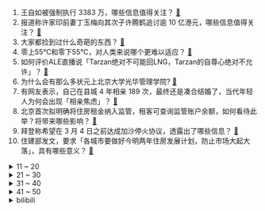 1. 王自如被强制执行 3383 万，哪些信息值得关注？ [:link:](https://www.zhihu.com/question/646060405)
2. 报道称许家印前妻丁玉梅向其次子许腾鹤追讨逾 10 亿港元，哪些信息值得关注？ [:link:](https://www.zhihu.com/question/646085642)
3. 大家都捡到过什么奇葩的东西？ [:link:](https://www.zhihu.com/question/57588218)
4. 零上55℃和零下55℃，对人类来说哪个更难以适应？ [:link:](https://www.zhihu.com/question/638693458)
5. 如何评价ALE直播说「Tarzan绝对不可能回LNG，Tarzan的自尊心绝对不允许」？ [:link:](https://www.zhihu.com/question/646104114)
6. 为什么会有那么多状元上北京大学光华管理学院? [:link:](https://www.zhihu.com/question/27785177)
7. 有网友表示，自己在县城 4 年相亲 189 次，最终还是凑合结婚了，当代年轻人为何会出现「相亲焦虑」？ [:link:](https://www.zhihu.com/question/645916493)
8. 北京首次拟明确将住房租金纳入监管，租客可查询监管账户余额，如何看待此举？将带来哪些影响？ [:link:](https://www.zhihu.com/question/646037419)
9. 拜登称希望在 3 月 4 日之前达成加沙停火协议，透露出了哪些信息？ [:link:](https://www.zhihu.com/question/646084949)
10. 住建部发文，要求「各城市要做好今明两年住房发展计划，防止市场大起大落」，具有哪些意义？ [:link:](https://www.zhihu.com/question/646139130)
<details>
<summary>11 ~ 20</summary>

11. 英国金融家雅各布·罗斯柴尔德去世，享年 87 岁，对他你有哪些了解？ [:link:](https://www.zhihu.com/question/646079774)
12. 理想汽车去年营收超千亿元，首次实现年度盈利，一口气填平 5 年亏损，哪些信息值得关注？ [:link:](https://www.zhihu.com/question/646028591)
13. 《飞驰人生 2》中，叶经理为什么不开掉 2 号车手？光刻车队缺他那点钱吗？他那点钱能比夺冠重要？ [:link:](https://www.zhihu.com/question/645775397)
14. 清华大学辟谣停止土木工程专业招生「系合并至大类招生」，这一变化会有哪些影响？ [:link:](https://www.zhihu.com/question/646030570)
15. 网传深圳一楼盘 6 折卖房引发业主断贷断供，开发商称网签价格均未低于备案价的 85 折，如何看待此事？ [:link:](https://www.zhihu.com/question/646034648)
16. 武磊：我们的水平已不能排到亚洲二流，进 18 强赛是必须完成的任务，如何评价他的言论？ [:link:](https://www.zhihu.com/question/646020169)
17. 韩国总统尹锡悦表示「绝不就医疗改革问题进行谈判和妥协」，韩医生辞职事件后续会如何发展？ [:link:](https://www.zhihu.com/question/646065979)
18. 如何看待二月国产游戏版号公布，《黑神话：悟空》拿到版号，你有何期待？ [:link:](https://www.zhihu.com/question/646085180)
19. 美芯片企业将华为列为 AI 芯片等竞争对手，外交部称「小院高墙」挡不住中国创新发展，哪些信息值得关注？ [:link:](https://www.zhihu.com/question/646082394)
20. 为什么现在人民的名义中，祁同伟的风评正急转直下了？ [:link:](https://www.zhihu.com/question/642243381)
</details>
<details>
<summary>21 ~ 30</summary>

21. 官方通报贵州女企业家讨工程款陷「寻衅滋事」被批捕，其因编造虚假消息等被捕，如何从法律角度解读？ [:link:](https://www.zhihu.com/question/646016209)
22. 罕见！中国最高楼顶楼被冻住了，为什么会出现顶层结冰现象？有哪些事项需要注意？ [:link:](https://www.zhihu.com/question/646022883)
23. 可以推荐一本你认为深受启发的书吗？ [:link:](https://www.zhihu.com/question/645876399)
24. 24考研成绩已出，达到你的预期没？ [:link:](https://www.zhihu.com/question/645880362)
25. 如果我是一名心理医生/咨询师，当病人提出了我也无法回答的问题时，我该怎么办？ [:link:](https://www.zhihu.com/question/645835726)
26. 「爸爸每周给工作女儿备好一周饭菜」，有哪个瞬间你觉得不管多大哪怕为人父母，但在爸妈眼里也还是个孩子？ [:link:](https://www.zhihu.com/question/645942768)
27. 人可以获得「持续的快乐」吗？如何获得？ [:link:](https://www.zhihu.com/question/645736997)
28. 如何看待盒马收一元「环保包装费」？你觉得这种「强制」收费是否合理？ [:link:](https://www.zhihu.com/question/646023185)
29. 如果来访者一直不相信爱，在咨询中也一直怀疑自己是否被爱、是否值得被关心，会被抛弃。心理咨询师会如何想？ [:link:](https://www.zhihu.com/question/645334805)
30. 有哪段旅行，大大的超支了你的预算？ [:link:](https://www.zhihu.com/question/642213095)
</details>
<details>
<summary>31 ~ 40</summary>

31. 如何用一张图证明你「这趟旅程不虚此行」？ [:link:](https://www.zhihu.com/question/642212894)
32. 心理医生说我抑郁症好了，但是我不这么觉得，我该怎么办? [:link:](https://www.zhihu.com/question/645835783)
33. 可以分享一张你相册里的雪景照吗？ [:link:](https://www.zhihu.com/question/640972009)
34. 《星穹铁道》黄泉是大捷仙舟「曜青」的女将军，也是巡猎令使吗？ [:link:](https://www.zhihu.com/question/645967525)
35. 如何选择一款适合上班族的游戏鼠标？ [:link:](https://www.zhihu.com/question/645095340)
36. 女生怎样做到真正的内心强大呢？ [:link:](https://www.zhihu.com/question/645627429)
37. 如何看待2024年二月国产网络游戏审批信息中，《黑神话悟空》过审，顺利取得游戏版号？ [:link:](https://www.zhihu.com/question/646085248)
38. 怎样通过现有的记载推断还原出部分历史真相？ [:link:](https://www.zhihu.com/question/645726439)
39. 世界首例克隆藏羊在青海诞生，有哪些技术突破？会带来哪些影响？ [:link:](https://www.zhihu.com/question/646076067)
40. 人民法院案例库正式上线向社会开放，最高法称中国裁判文书网不会关闭将与案例库互为补充，具有哪些积极意义？ [:link:](https://www.zhihu.com/question/646038434)
</details>
<details>
<summary>41 ~ 50</summary>

41. 美国交通部宣布 3 月 31 日起中国航司执飞的中美往返航班增至每周 50 班次，释放了哪些信号？ [:link:](https://www.zhihu.com/question/646016259)
42. 如何看待天涯社区被申请破产审查？原因可能有哪些？还有哪些信息值得关注？ [:link:](https://www.zhihu.com/question/646034387)
43. 艾尔登法环的出生点为什么是宁姆格福，而不是啜泣半岛? [:link:](https://www.zhihu.com/question/627608742)
44. 签发一张SSL证书的成本是0，为什么还卖那么贵？ [:link:](https://www.zhihu.com/question/618331956)
45. 你们是怎么评论清朝人文康写的白话文巜儿女英雄传》的？ [:link:](https://www.zhihu.com/question/640085767)
46. 有没有一款能让你鸡皮疙瘩掉一地的游戏？ [:link:](https://www.zhihu.com/question/645413021)
47. 战锤40k中星际战士的动力甲防护水平如何？ [:link:](https://www.zhihu.com/question/645837410)
48. 《灌篮高手》中，仙道在对阵海南时打控球后卫，为什么在对阵湘北时就不打控卫了？ [:link:](https://www.zhihu.com/question/524240776)
49. 处于事业发展期的职场女性，是安于现状还是努力发展？ [:link:](https://www.zhihu.com/question/637718780)
50. 《南来北往》姚玉玲到底嫁给谁才能幸福？ [:link:](https://www.zhihu.com/question/645910238)
</details><details>
<summary>bilibili</summary>

</details>